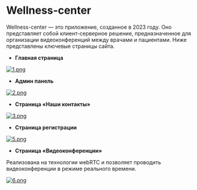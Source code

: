 # Wellness-center
 Wellness-center — это приложение, созданное в 2023 году. Оно представляет собой клиент-серверное решение, предназначенное для организации видеоконференций между врачами и пациентами. 
Ниже представлены ключевые страницы сайта.

* **Главная страница**

[![1.png](https://s.iimg.su/s/30/UR3WKncTYV0Skwjn0pK92R6hjWPdqmj95xifSLT6.png)](https://iimg.su/i/FZ8Kg)

* **Админ панель**

[![2.png](https://s.iimg.su/s/30/3ly7z1a7mUV68mbqhrZq7UTjhdDr3ue5fdgz6k3W.png)](https://iimg.su/i/zGwPa)

* **Страница «Наши контакты»**

[![3.png](https://s.iimg.su/s/30/3rOPN0ofbzs5tZN29Fu35OsPgA6vJaPAp4Ssl7vv.png)](https://iimg.su/i/lSHa9)

* **Страница регистрации**

[![5.png](https://s.iimg.su/s/30/srqcZt28BtThqF8bK0Z81gQQkUghag80sxNJAC1U.png)](https://iimg.su/i/den6c)

* **Страница «Видеоконференции»**

Реализована на технологии webRTC и позволяет проводить видеоконференции в режиме реального времени.

[![6.png](https://s.iimg.su/s/30/O1OgNAK67OBJZfYih2HnwZzU3NzY4r1WryXFHzpN.png)](https://iimg.su/i/jHWhz)






